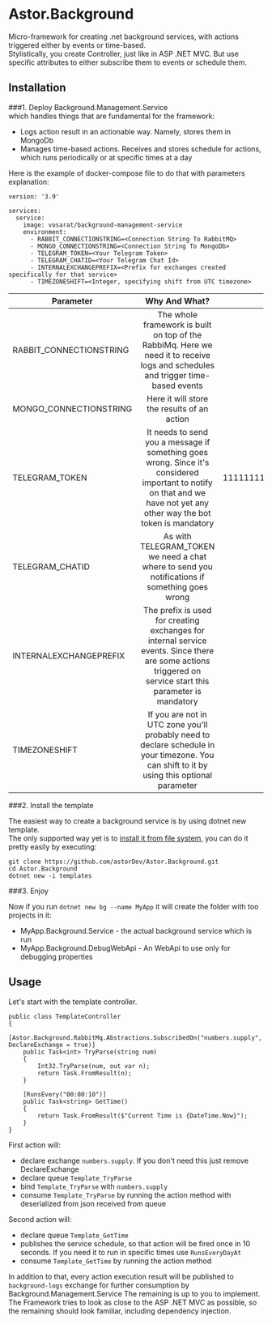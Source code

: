 # Astor.Background

Micro-framework for creating .net background services, with actions triggered either by events or time-based.  
Stylistically, you create Controller, just like in ASP .NET MVC. But use specific attributes to either subscribe them to events or schedule them.

## Installation

###1. Deploy Background.Management.Service  
   which handles things that are fundamental for the framework:


- Logs action result in an actionable way. Namely, stores them in MongoDb
- Manages time-based actions. Receives and stores schedule for actions, which runs periodically or at specific times at a day

Here is the example of docker-compose file to do that with parameters explanation:

```
version: '3.9'

services: 
  service:
    image: vosarat/background-management-service
    environment:
      - RABBIT_CONNECTIONSTRING=<Connection String To RabbitMQ>
      - MONGO_CONNECTIONSTRING=<Connection String To MongoDb>
      - TELEGRAM_TOKEN=<Your Telegram Token>
      - TELEGRAM_CHATID=<Your Telegram Chat Id>
      - INTERNALEXCHANGEPREFIX=<Prefix for exchanges created specifically for that service>
      - TIMEZONESHIFT=<Integer, specifying shift from UTC timezone>
```

| Parameter | Why And What? | Example |
| ------------ | :-----------: | :----------: |
| RABBIT_CONNECTIONSTRING | The whole framework is built on top of the RabbiMq. Here we need it to receive logs and schedules and trigger time-based events | amqp://localhost:5672 |
| MONGO_CONNECTIONSTRING | Here it will store the results of an action | mongodb://localhost:27017 |
| TELEGRAM_TOKEN | It needs to send you a message if something goes wrong. Since it's considered important to notify on that and we have not yet any other way the bot token is mandatory | 111111111:AAAAAAAAAAAAAAAAAAAAAAAAAAA |
| TELEGRAM_CHATID | As with TELEGRAM_TOKEN we need a chat where to send you notifications if something goes wrong | -11111111111 |
| INTERNALEXCHANGEPREFIX | The prefix is used for creating exchanges for internal service events. Since there are some actions triggered on service start this parameter is mandatory | my |
| TIMEZONESHIFT | If you are not in UTC zone you'll probably need to declare schedule in your timezone. You can shift to it by using this optional parameter | -3 |

###2. Install the template

The easiest way to create a background service is by using dotnet new template.  
The only supported way yet is to [install it from file system](https://docs.microsoft.com/en-us/dotnet/core/tools/custom-templates#to-install-a-template-from-a-file-system-directory), you can do it pretty easily by executing:

```
git clone https://github.com/astorDev/Astor.Background.git
cd Astor.Background
dotnet new -i templates
```

###3. Enjoy

Now if you run `dotnet new bg --name MyApp` it will create the folder with too projects in it:
- MyApp.Background.Service - the actual background service which is run
- MyApp.Background.DebugWebApi - An WebApi to use only for debugging properties

## Usage

Let's start with the template controller.

```
public class TemplateController
{
    [Astor.Background.RabbitMq.Abstractions.SubscribedOn("numbers.supply", DeclareExchange = true)]
    public Task<int> TryParse(string num)
    {
        Int32.TryParse(num, out var n);
        return Task.FromResult(n);
    }
    
    [RunsEvery("00:00:10")]
    public Task<string> GetTime()
    {
        return Task.FromResult($"Current Time is {DateTime.Now}");
    }
}
```

First action will:
- declare exchange `numbers.supply`. If you don't need this just remove DeclareExchange
- declare queue `Template_TryParse`
- bind `Template_TryParse` with `numbers.supply`
- consume `Template_TryParse` by running the action method with deserialized from json received from queue

Second action will:
- declare queue `Template_GetTime`
- publishes the service schedule, so that action will be fired once in 10 seconds. If you need it to run in specific times use `RunsEveryDayAt`
- consume `Template_GetTime` by running the action method

In addition to that, every action execution result will be published to `background-logs` exchange for further consumption by Background.Management.Service
The remaining is up to you to implement. The Framework tries to look as close to the ASP .NET MVC as possible, so the remaining should look familiar, including dependency injection.